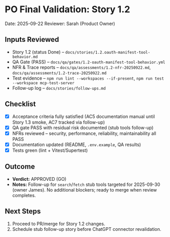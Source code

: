# PO Final Validation: Story 1.2

Date: 2025-09-22
Reviewer: Sarah (Product Owner)

## Inputs Reviewed
- Story 1.2 (status Done) – `docs/stories/1.2.oauth-manifest-tool-behavior.md`
- QA Gate (PASS) – `docs/qa/gates/1.2-oauth-manifest-tool-behavior.yml`
- NFR & Trace reports – `docs/qa/assessments/1.2-nfr-20250922.md`, `docs/qa/assessments/1.2-trace-20250922.md`
- Test evidence – `npm run lint --workspaces --if-present`, `npm run test --workspace mcp-test-server`
- Follow-up log – `docs/stories/follow-ups.md`

## Checklist
- [x] Acceptance criteria fully satisfied (AC5 documentation manual until Story 1.3 smoke, AC7 tracked via follow-up)
- [x] QA gate PASS with residual risk documented (stub tools follow-up)
- [x] NFRs reviewed – security, performance, reliability, maintainability all PASS
- [x] Documentation updated (README, `.env.example`, QA results)
- [x] Tests green (lint + Vitest/Supertest)

## Outcome
- **Verdict:** APPROVED (GO)
- **Notes:** Follow-up for `search`/`fetch` stub tools targeted for 2025-09-30 (owner James). No additional blockers; ready to merge when review completes.

## Next Steps
1. Proceed to PR/merge for Story 1.2 changes.
2. Schedule stub follow-up story before ChatGPT connector revalidation.
